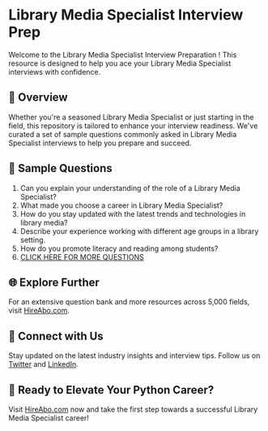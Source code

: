 # Library Media Specialist Interview Prep

Welcome to the Library Media Specialist Interview Preparation ! This resource is designed to help you ace your Library Media Specialist interviews with confidence.

## 🚀 Overview

Whether you're a seasoned Library Media Specialist or just starting in the field, this repository is tailored to enhance your interview readiness. We've curated a set of sample questions commonly asked in Library Media Specialist interviews to help you prepare and succeed.

## 📝 Sample Questions

1. Can you explain your understanding of the role of a Library Media Specialist?
2. What made you choose a career in Library Media Specialist?
3. How do you stay updated with the latest trends and technologies in library media?
4. Describe your experience working with different age groups in a library setting.
5. How do you promote literacy and reading among students?
6. [CLICK HERE FOR MORE QUESTIONS](https://hireabo.com/job/18_0_34/Library%20Media%20Specialist)

## 🌐 Explore Further

For an extensive question bank and more resources across 5,000 fields, visit [HireAbo.com](https://www.hireabo.com).

## 📱 Connect with Us

Stay updated on the latest industry insights and interview tips. Follow us on [Twitter](https://twitter.com/hireabo) and [LinkedIn](https://www.linkedin.com/in/hire-abo-3609972a8/).

## 🚀 Ready to Elevate Your Python Career?

Visit [HireAbo.com](https://www.hireabo.com) now and take the first step towards a successful Library Media Specialist career!